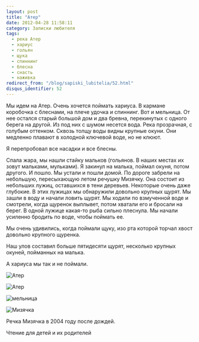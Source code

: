 ```yaml
---
layout: post
title: "Атер"
date: 2012-04-28 11:58:11
category: Записки любителя
tags:
  - река Атер
  - хариус
  - гольян
  - щука
  - спиннинг
  - блесна
  - снасть
  - наживка
redirect_from: "/blog/sapiski_lubitelia/52.html"
disqus_identifier: 52
---
```

Мы идем на Атер. Очень хочется поймать хариуса. В кармане коробочка с
блеснами, на плече удочка и спиннинг. Вот и мельница. От нее остался
старый большой дом и два бревна, перекинутых с одного берега на другой.
Из под них с шумом несется вода. Река прозрачная, с голубым оттенком.
Сквозь толщу воды видны крупные окуни. Они медленно плавают в холодной
ключевой воде, но не клюют.

Я перепробовал все насадки и все блесны.

Спала жара, мы нашли стайку мальков (гольянов. В наших местах их зовут
мальками, мульками). Я закинул на малька, поймал окуня, потом другого. И
пошло. Мы устали и пошли домой. По дороге забрели на небольшую,
пересыхающую летом речушку Мизячку. Она состоит из небольших лужиц,
оставшихся в тени деревьев. Некоторые очень даже глубокие. В этих
лужицах мы обнаружили довольно крупных щурят. Мы зашли в воду и начали
ловить щурят. Мы ходили по взмученной воде и смотрели, когда щуренок
выплывет, потом хватали его и бросали на берег. В одной лужице какая-то
рыба сильно плеснула. Мы начали усиленно бродить по воде, чтобы поймать
ее.

Мы очень удивились, когда поймали щуку, изо рта которой торчал хвост
довольно крупного щуренка.

Наш улов составил больше пятидесяти щурят, несколько крупных окуней,
пойманных на малька.

А хариуса мы так и не поймали.

![Атер](http://fishingguru.ru/uploads/images/00/00/01/2012/04/28/b6f0ab7196.jpg)

![Атер](http://fishingguru.ru/uploads/images/00/00/01/2012/04/28/de94bb.jpg)

![мельница](http://fishingguru.ru/uploads/images/00/00/01/2013/02/07/e56235.jpg)

![Мизячка](http://fishingguru.ru/uploads/images/00/00/01/2012/04/28/c9f1f5.jpg)

Речка Мизячка в 2004 году после дождей.

Чтение для детей и их родителей
